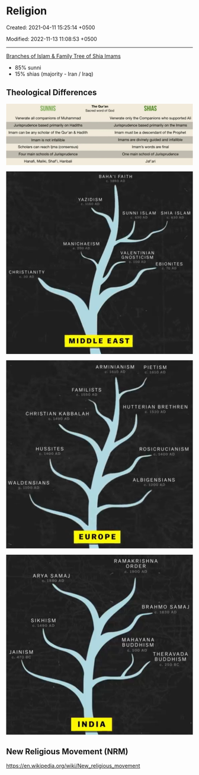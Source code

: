 # Religion

Created: 2021-04-11 15:25:14 +0500

Modified: 2022-11-13 11:08:53 +0500

---

[Branches of Islam & Family Tree of Shia Imams](https://www.youtube.com/watch?v=e5YynfMfJXA)
-   85% sunni
-   15% shias (majority - Iran / Iraq)

## Theological Differences

![image](media/Religion-image1.jpeg)

![image](media/Religion-image2.png)

![image](media/Religion-image3.png)

![image](media/Religion-image4.png)

## New Religious Movement (NRM)

<https://en.wikipedia.org/wiki/New_religious_movement>


